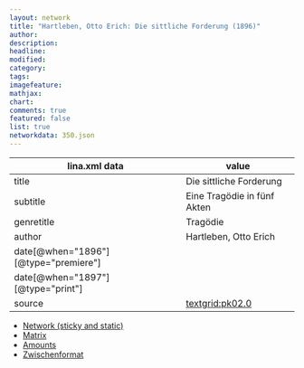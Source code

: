 ```yaml
---
layout: network
title: "Hartleben, Otto Erich: Die sittliche Forderung (1896)"
author:
description:
headline:
modified:
category:
tags:
imagefeature: 
mathjax: 
chart: 
comments: true
featured: false
list: true
networkdata: 350.json
---
```

lina.xml data  | value
------------- | -------------
title|Die sittliche Forderung
subtitle|Eine Tragödie in fünf Akten
genretitle|Tragödie
author|Hartleben, Otto Erich
date[@when="1896"][@type="premiere"]|
date[@when="1897"][@type="print"]|
source|[textgrid:pk02.0](https://textgridlab.org/1.0/tgcrud-public/rest/textgrid:pk02.0/data)



* [Network (sticky and static)](/network350)
* [Matrix](/matrix350)
* [Amounts](/amounts350)
* [Zwischenformat](/lina350 )
